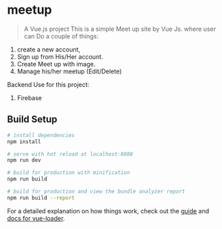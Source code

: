 # meetup

> A Vue.js project
This is a simple Meet up site by Vue Js.
where user can Do a couple of things:
   1. create a new account,
   2. Sign up from His/Her account.
   3. Create Meet up with image.
   4. Manage his/her meetup (Edit/Delete)


Backend Use for this project:
  1. Firebase
 
 

## Build Setup

``` bash
# install dependencies
npm install

# serve with hot reload at localhost:8080
npm run dev

# build for production with minification
npm run build

# build for production and view the bundle analyzer report
npm run build --report
```

For a detailed explanation on how things work, check out the [guide](http://vuejs-templates.github.io/webpack/) and [docs for vue-loader](http://vuejs.github.io/vue-loader).
